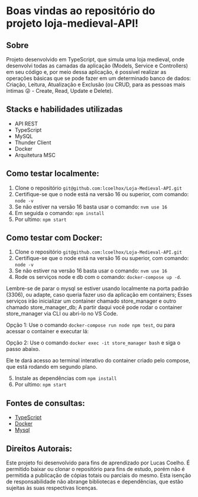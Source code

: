 # Boas vindas ao repositório do projeto loja-medieval-API!

## Sobre
Projeto desenvolvido em TypeScript, que simula uma loja medieval, onde desenvolvi todas as camadas da aplicação (Models, Service e Controllers) em seu código e, por meio dessa aplicação, é possível realizar as operações básicas que se pode fazer em um determinado banco de dados: Criação, Leitura, Atualização e Exclusão (ou CRUD, para as pessoas mais íntimas 😜 - Create, Read, Update e Delete).

## Stacks e habilidades utilizadas
- API REST
- TypeScript
- MySQL
- Thunder Client
- Docker
- Arquitetura MSC

## Como testar localmente:
1. Clone o repositório `git@github.com:lcoelhox/Loja-Medieval-API.git`
2. Certifique-se que o node está na versão 16 ou superior, com comando: `node -v`
3. Se não estiver na versão 16 basta usar o comando: `nvm use 16`
4. Em seguida o comando: `npm install`
5. Por ultimo: `npm start`

## Como testar com Docker:
1. Clone o repositório `git@github.com:lcoelhox/Loja-Medieval-API.git`
2. Certifique-se que o node está na versão 16 ou superior, com comando: `node -v`
3. Se não estiver na versão 16 basta usar o comando: `nvm use 16`
4. Rode os serviços node e db com o comando: `docker-compose up -d`.

Lembre-se de parar o mysql se estiver usando localmente na porta padrão (3306), ou adapte, caso queria fazer uso da aplicação em containers;
Esses serviços irão inicializar um container chamado store_manager e outro chamado store_manager_db;
A partir daqui você pode rodar o container store_manager via CLI ou abri-lo no VS Code.

Opção 1: Use o comando `docker-compose run node npm test`, ou para acessar o container e executar lá:

Opção 2: Use o comando `docker exec -it store_manager bash` e siga o passo abaixo.

Ele te dará acesso ao terminal interativo do container criado pelo compose, que está rodando em segundo plano.

5. Instale as dependências com `npm install`
6. Por ultimo: `npm start`

## Fontes de consultas:
* [TypeScript](https://www.typescriptlang.org/docs/)
* [Docker](https://docs.docker.com/)
* [Mysql](https://dev.mysql.com/doc/)

## Direitos Autorais:
Este projeto foi desenvolvido para fins de aprendizado por Lucas Coelho. É permitido baixar ou clonar o repositório para fins de estudo, porém não é permitida a publicação de cópias totais ou parciais do mesmo. Esta isenção de responsabilidade não abrange bibliotecas e dependências, que estão sujeitas às suas respectivas licenças.
